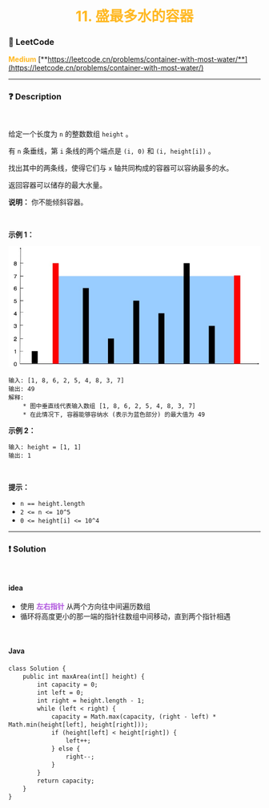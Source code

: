 <h1 style="text-align: center;"> <span style="color: #FFB822;">11. 盛最多水的容器</span> </h1>

### 🚀 LeetCode

<base target="_blank">

<span style="color: #FFB822;">**Medium**</span> [**https://leetcode.cn/problems/container-with-most-water/**](https://leetcode.cn/problems/container-with-most-water/)

---

### ❓ Description

<br/>

给定一个长度为 `n` 的整数数组 `height` 。

有 `n` 条垂线，第 `i` 条线的两个端点是 `(i, 0)` 和 `(i, height[i])` 。

找出其中的两条线，使得它们与 `x` 轴共同构成的容器可以容纳最多的水。

返回容器可以储存的最大水量。

**说明：** 你不能倾斜容器。

<br/>

**示例 1：**

<img src="../../public/0011/container-with-most-water-1.jpg" alt="container-with-most-water-1.jpg"/>

```
输入: [1, 8, 6, 2, 5, 4, 8, 3, 7]
输出: 49
解释: 
    * 图中垂直线代表输入数组 [1, 8, 6, 2, 5, 4, 8, 3, 7]
    * 在此情况下, 容器能够容纳水 (表示为蓝色部分) 的最大值为 49
```

**示例 2：**

```
输入: height = [1, 1]
输出: 1
```

<br/>

**提示：**

* `n == height.length`
* `2 <= n <= 10^5`
* `0 <= height[i] <= 10^4`

---

### ❗ Solution

<br/>

#### idea

* 使用 <span style="color: #AF52DE;">**左右指针**</span> 从两个方向往中间遍历数组
* 循环将高度更小的那一端的指针往数组中间移动，直到两个指针相遇

<br/>

#### Java

```
class Solution {
    public int maxArea(int[] height) {
        int capacity = 0;
        int left = 0;
        int right = height.length - 1;
        while (left < right) {
            capacity = Math.max(capacity, (right - left) * Math.min(height[left], height[right]));
            if (height[left] < height[right]) {
                left++;
            } else {
                right--;
            }
        }
        return capacity;
    }
}
```
